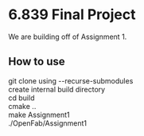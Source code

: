 # 6.839 Final Project

We are building off of Assignment 1. 

## How to use

git clone using --recurse-submodules <br/>
create internal build directory <br/>
cd build <br/>
cmake .. <br/>
make Assignment1 <br/>
./OpenFab/Assignment1 <br/>
